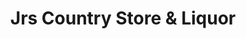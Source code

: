 ---
title: "Jrs Country Store & Liquor"
url: /lachine/jrs-country-store-und-liquor/
shop: Lebensmittel
---